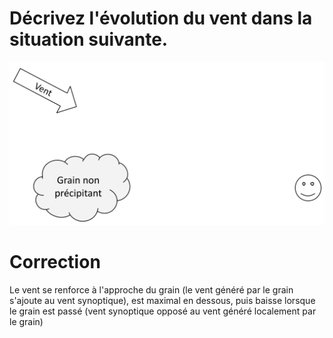 # Décrivez l'évolution du vent dans la situation suivante.

![image](images/grain.png)

# Correction
Le vent se renforce à l'approche du grain (le vent généré par le grain s'ajoute au vent synoptique), est maximal en dessous, puis baisse lorsque le grain est passé (vent synoptique opposé au vent généré localement par le grain)
